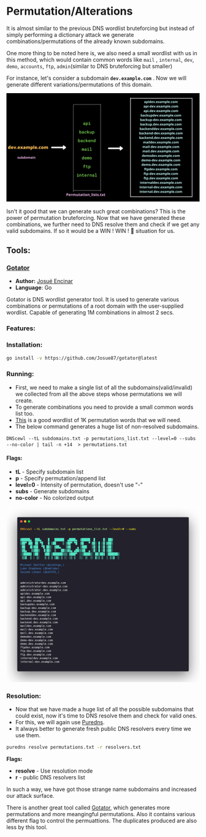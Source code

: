 # Permutation/Alterations

It is almost similar to the previous DNS wordlist bruteforcing but instead of simply performing a dictionary attack we generate combinations/permutations of the already known subdomains.

One more thing to be noted here is, we also need a small wordlist with us in this method, which would contain common words like `mail` , `internal`, `dev`, `demo`, `accounts`, `ftp`, `admin`(similar to DNS bruteforcing but smaller)

For instance, let's consider a subdomain **`dev.example.com`** . Now we will generate different variations/permutations of this domain.

![](../.gitbook/assets/permutations.png)

Isn't it good that we can generate such great combinations? This is the power of permutation bruteforcing. Now that we have generated these combinations, we further need to DNS resolve them and check if we get any valid subdomains. If so it would be a WIN ! WIN ! 🏁 situation for us.

## Tools:

### [Gotator](https://github.com/Josue87/gotator)

* **Author:** [Josué Encinar](https://github.com/Josue87)
* **Language**: Go

Gotator is DNS wordlist generator tool. It is used to generate various combinations or permutations of a root domain with the user-supplied wordlist. Capable of generating 1M combinations in almost 2 secs.&#x20;

### Features:



### Installation:

```bash
go install -v https://github.com/Josue87/gotator@latest
```

### Running:

* First, we need to make a single list of all the subdomains(valid/invalid) we collected from all the above steps whose permutations we will create.
* To generate combinations you need to provide a small common words list too.
* [This](https://gist.githubusercontent.com/six2dez/ffc2b14d283e8f8eff6ac83e20a3c4b4/raw) is a good wordlist of 1K permutation words that we will need.
* The below command generates a huge list of non-resolved subdomains.

```
DNScewl --tL subdomains.txt -p permutations_list.txt --level=0 --subs --no-color | tail -n +14  > permutations.txt
```

#### Flags:

* **tL** - Specify subdomain list
* **p** - Specify permutation/append list
* **level=0** - Intensity of permutation, doesn't use "-"
* **subs** - Generate subdomains
* **no-color** - No colorized output

![](../.gitbook/assets/dnscewl.png)

###

### Resolution:

* Now that we have made a huge list of all the possible subdomains that could exist, now it's time to DNS resolve them and check for valid ones.
* For this, we will again use [Puredns](https://github.com/d3mondev/puredns).
* It always better to generate fresh public DNS resolvers every time we use them.

```bash
puredns resolve permutations.txt -r resolvers.txt
```

**Flags:**

* **resolve** - Use resolution mode
* **r** - public DNS resolvers list

In such a way, we have got those strange name subdomains and increased our attack surface.

There is another great tool called [Gotator](https://github.com/Josue87/gotator), which generates more permutations and more meangingful permutations. Also it contains various different flag to control the permuattions. The duplicates produced are also less by this tool.

###
